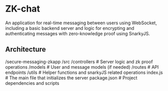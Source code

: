 # ZK-chat
 An application for real-time messaging between users using WebSocket, including a basic backend server and logic for encrypting and authenticating messages with zero-knowledge proof using SnarkyJS.

## Architecture

/secure-messaging-zkapp
  /src
    /controllers # Server logic and zk proof operations
    /models # User and message models (if needed)
    /routes # API endpoints
    /utils # Helper functions and snarkyJS related operations
    index.js # The main file that initializes the server
  package.json # Project dependencies and scripts
